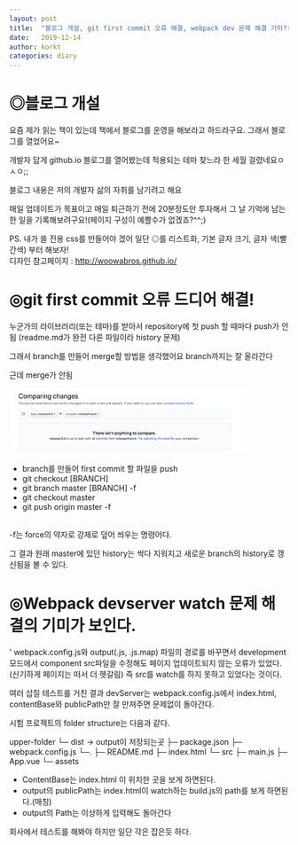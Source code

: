 ```yaml
---
layout: post
title:  "블로그 개설, git first commit 오류 해결, webpack dev 문제 해결 기미?!"
date:   2019-12-14
author: korkt
categories: diary
---
```

<h1> ◎블로그 개설 </h1>
요즘 제가 읽는 책이 있는데 책에서 블로그를 운영을 해보라고 하드라구요. 그래서 블로그를 열었어요~<br>

개발자 답게 github.io 블로그를 열어봤는데 적용되는 테마 찾느라 한 세월 걸렸네요ㅇㅅㅇ;;<br>

블로그 내용은 저의 개발자 삶의 자취를 남기려고 해요<br>

매일 업데이트가 목표이고 매일 퇴근하기 전에 20분정도만 투자해서 그 날 기억에 남는 한 일을 기록해보려구요!(페이지 구성이 예쁠수가 없겠죠?^^;)<br>

PS. 내가 쓸 전용 css를 만들어야 겠어 일단 ◎를 리스트화, 기본 글자 크기, 글자 색(빨간색) 부터 해보자!<br>
디자인 참고페이지 : 
<a href="http://woowabros.github.io/"> http://woowabros.github.io/ </a>

<h1>◎git first commit 오류 드디어 해결!</h1>
누군가의 라이브러리(또는 테마)를 받아서 repository에 첫 push 할 때마다 push가 안됨 (readme.md가 완전 다른 파일이라 history 문제)

그래서 branch를 만들어 merge할 방법을 생각했어요 branch까지는 잘 올라간다

근데 merge가 안됨

<img src="/assets/20191214/thereisnt.png"/>
<ul>
<li> branch를 만들어 first commit 할 파일을 push </li>

<li> git checkout [BRANCH] </li>

<li>git branch master [BRANCH] -f </li>

<li>git checkout master </li>

<li>git push origin master -f </li>
</ul>
<br>
-f는 force의 약자로 강제로 덮어 씌우는 명령어다.

그 결과 원래 master에 있던 history는 싹다 지워지고 새로운 branch의 history로 갱신됨을 볼 수 있다.


<h1>◎Webpack devserver watch 문제 해결의 기미가 보인다.</h1>'
webpack.config.js와 output(.js, .js.map) 파일의 경로를 바꾸면서 development모드에서 component src파일을 수정해도 페이지 업데이트되지 않는 오류가 있었다.(신기하게 페이지는 떠서 더 헷갈림) 즉 src를 watch를 하지 못하고 있었다는 것이다.

여러 삽질 테스트를 거친 결과 devServer는 webpack.config.js에서 index.html, contentBase와 publicPath만 잘 만져주면 문제없이 돌아간다.

시험 프로젝트의 folder structure는 다음과 같다.

upper-folder
    └─ dist -> output이 저장되는곳
    ├─ package.json
    ├─ webpack.config.js
    └─.
      ├─ README.md
      ├─ index.html
      └─ src
      ├─ main.js
      ├─ App.vue
      └─ assets

<ul>
    <li>ContentBase는 index.html 이 위치한 곳을 보게 하면된다.</li>
    <li>output의 publicPath는 index.html이 watch하는 build.js의 path를 보게 하면된다.(매칭)</li> 
    <li>output의 Path는 이상하게 입력해도 돌아간다</li>
</ul>



회사에서 테스트를 해봐야 하지만 일단 각은 잡은듯 하다. 